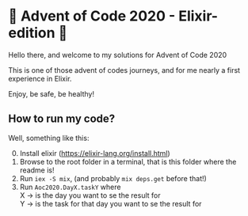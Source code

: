 # 🎄 Advent of Code 2020 - Elixir-edition 🎄

Hello there, and welcome to my solutions for Advent of Code 2020

This is one of those advent of codes journeys, and for me nearly a first experience in Elixir.

Enjoy, be safe, be healthy!

## How to run my code?
Well, something like this:

0. Install elixir (https://elixir-lang.org/install.html)
1. Browse to the root folder in a terminal, that is this folder where the readme is!
2. Run `iex -S mix`, (and probably `mix deps.get` before that!)
3. Run `Aoc2020.DayX.taskY` where\
    X -> is the day you want to se the result for\
    Y -> is the task for that day you want to se the result for
